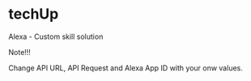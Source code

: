 # techUp
Alexa - Custom skill solution

Note!!!

Change API URL, API Request and Alexa App ID with your onw values.
